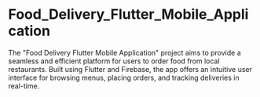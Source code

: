 # Food_Delivery_Flutter_Mobile_Application
The "Food Delivery Flutter Mobile Application" project aims to provide a seamless and efficient platform for users to order food from local restaurants. Built using Flutter and Firebase, the app offers an intuitive user interface for browsing menus, placing orders, and tracking deliveries in real-time.

